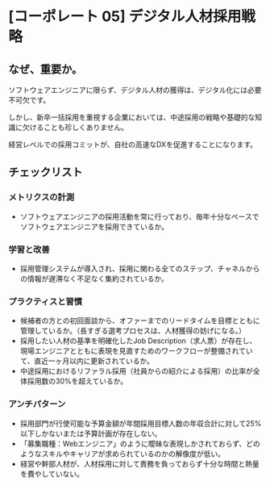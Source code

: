 
# [コーポレート 05] デジタル人材採用戦略 

## なぜ、重要か。
ソフトウェアエンジニアに限らず、デジタル人材の獲得は、デジタル化には必要不可欠です。

しかし、新卒一括採用を重視する企業においては、中途採用の戦略や基礎的な知識に欠けることも珍しくありません。

経営レベルでの採用コミットが、自社の高速なDXを促進することになります。

## チェックリスト 

### メトリクスの計測
+ ソフトウェアエンジニアの採用活動を常に行っており、毎年十分なペースでソフトウェアエンジニアを採用できているか。

### 学習と改善
+ 採用管理システムが導入され、採用に関わる全てのステップ、チャネルからの情報が遅滞なく不足なく集約されているか。

### プラクティスと習慣
+ 候補者の方との初回面談から、オファーまでのリードタイムを目標とともに管理しているか。（長すぎる選考プロセスは、人材獲得の妨げになる。）
+ 採用したい人材の基準を明確化したJob Description（求人票）が存在し、現場エンジニアとともに表現を見直すためのワークフローが整備されていて、直近一ヶ月以内に更新されているか。
+ 中途採用におけるリファラル採用（社員からの紹介による採用）の比率が全体採用数の30%を超えているか。

### アンチパターン
+ 採用部門が行使可能な予算金額が年間採用目標人数の年収合計に対して25%以下しかないまたは予算計画が存在しない。
+ 「募集職種：Webエンジニア」のように曖昧な表現しかされておらず、どのようなスキルやキャリアが求められているのかの解像度が低い。
+ 経営や幹部人材が、人材採用に対して責務を負っておらず十分な時間と熱量を費やしていない。
            